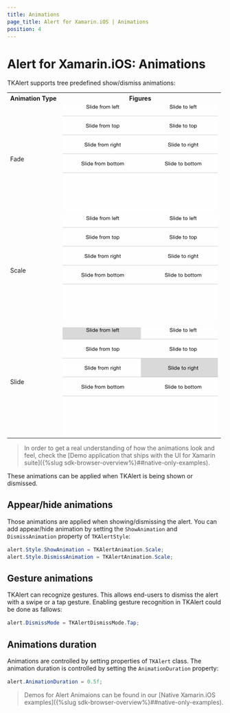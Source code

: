 ```yaml
---
title: Animations
page_title: Alert for Xamarin.iOS | Animations
position: 4
---
```


# Alert for Xamarin.iOS: Animations

TKAlert supports tree predefined show/dismiss animations: 

<table>

<tr>
<th>Animation Type</th>
<th>Figures</th>
</tr>

<tr>
<td>Fade</td>
<td><img src="../images/alert-animations-fade.gif"></td>
</tr>

<tr>
<td>Scale</td>
<td><img src="../images/alert-animations-scale.gif"></td>
</tr>

<tr>
<td>Slide</td>
<td><img src="../images/alert-animations-slide.gif"></td>
</tr>

</table>

> In order to get a real understanding of how the animations look and feel, check the [Demo application that ships with the UI for Xamarin suite]({%slug sdk-browser-overview%}##native-only-examples).

These animations can be applied when TKAlert is being shown or dismissed.


## Appear/hide animations

Those animations are applied when showing/dismissing the alert. You can add appear/hide animation by setting the <code>ShowAnimation</code> and <code>DismissAnimation</code>  property of <code>TKAlertStyle</code>:

```C#
alert.Style.ShowAnimation = TKAlertAnimation.Scale;
alert.Style.DismissAnimation = TKAlertAnimation.Scale;
```

## Gesture animations

TKAlert can recognize gestures. This allows end-users to dismiss the alert with a swipe or a tap gesture.
Enabling gesture recognition in TKAlert could be done as fallows:

```C#
alert.DismissMode = TKAlertDismissMode.Tap;
```

## Animations duration

Animations are controlled by setting properties of <code>TKAlert</code> class. The animation duration is controlled by setting the <code>AnimationDuration</code> property:

```C#
alert.AnimationDuration = 0.5f;
```

> Demos for Alert Animaions can be found in our [Native Xamarin.iOS examples]({%slug sdk-browser-overview%}##native-only-examples).
